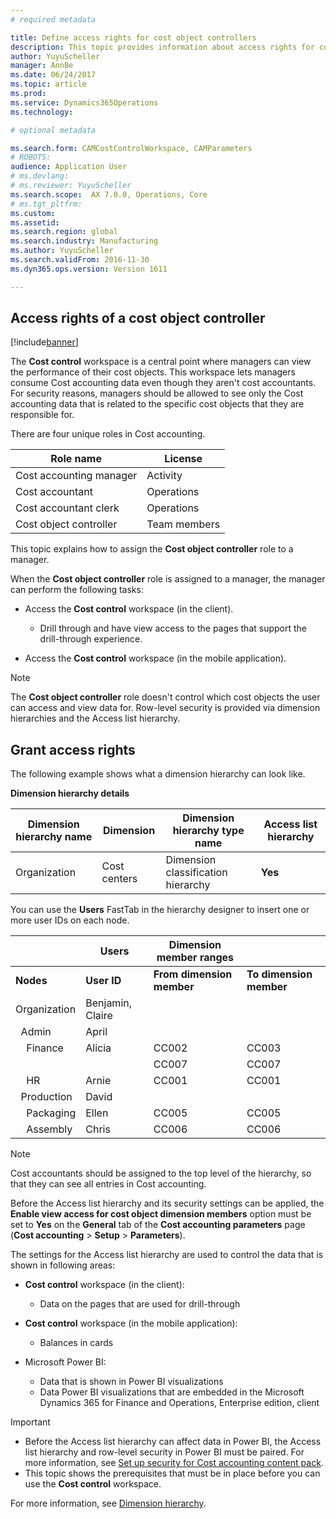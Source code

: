 ```yaml
---
# required metadata

title: Define access rights for cost object controllers
description: This topic provides information about access rights for cost object controllers. 
author: YuyuScheller
manager: AnnBe
ms.date: 06/24/2017
ms.topic: article
ms.prod: 
ms.service: Dynamics365Operations
ms.technology: 

# optional metadata

ms.search.form: CAMCostControlWorkspace, CAMParameters
# ROBOTS: 
audience: Application User
# ms.devlang: 
# ms.reviewer: YuyuScheller
ms.search.scope:  AX 7.0.0, Operations, Core
# ms.tgt_pltfrm: 
ms.custom: 
ms.assetid: 
ms.search.region: global
ms.search.industry: Manufacturing
ms.author: YuyuScheller
ms.search.validFrom: 2016-11-30
ms.dyn365.ops.version: Version 1611

---
```


## Access rights of a cost object controller

[!include[banner](../includes/banner.md)]

The **Cost control** workspace is a central point where managers can view the performance of their cost objects. This workspace lets managers consume Cost accounting data even though they aren't cost accountants. For security reasons, managers should be allowed to see only the Cost accounting data that is related to the specific cost objects that they are responsible for.

There are four unique roles in Cost accounting.

| Role name               | License      |
|-------------------------|--------------|
| Cost accounting manager | Activity     |
| Cost accountant         | Operations   |
| Cost accountant clerk   | Operations   |
| Cost object controller  | Team members |

This topic explains how to assign the **Cost object controller** role to a manager.

When the **Cost object controller** role is assigned to a manager, the manager can perform the following tasks:

- Access the **Cost control** workspace (in the client).

    - Drill through and have view access to the pages that support the drill-through experience.

- Access the **Cost control** workspace (in the mobile application).

> [!NOTE]
> The **Cost object controller** role doesn't control which cost objects the user can access and view data for. Row-level security is provided via dimension hierarchies and the Access list hierarchy.

## Grant access rights
The following example shows what a dimension hierarchy can look like.

**Dimension hierarchy details**

| Dimension hierarchy name | Dimension    | Dimension hierarchy type name      | Access list hierarchy |
|--------------------------|--------------|------------------------------------|-----------------------|
| Organization             | Cost centers | Dimension classification hierarchy | **Yes**               |

You can use the **Users** FastTab in the hierarchy designer to insert one or more user IDs on each node.

|                                   | Users            | Dimension member ranges   |                         |
|-----------------------------------|------------------|---------------------------|-------------------------|
| **Nodes**                         | **User ID**      | **From dimension member** | **To dimension member** |
| Organization                      | Benjamin, Claire |                           |                         |
| &nbsp;&nbsp;Admin                 | April            |                           |                         |
| &nbsp;&nbsp;&nbsp;&nbsp;Finance   | Alicia           | CC002                     | CC003                   |
|                                   |                  | CC007                     | CC007                   |
| &nbsp;&nbsp;&nbsp;&nbsp;HR        | Arnie            | CC001                     | CC001                   |
| &nbsp;&nbsp;Production            | David            |                           |                         |
| &nbsp;&nbsp;&nbsp;&nbsp;Packaging | Ellen            | CC005                     | CC005                   |
| &nbsp;&nbsp;&nbsp;&nbsp;Assembly  | Chris            | CC006                     | CC006                   |

> [!NOTE]
> Cost accountants should be assigned to the top level of the hierarchy, so that they can see all entries in Cost accounting.

Before the Access list hierarchy and its security settings can be applied, the **Enable view access for cost object dimension members** option must be set to **Yes** on the **General** tab of the **Cost accounting parameters** page (**Cost accounting** > **Setup** > **Parameters**).

The settings for the Access list hierarchy are used to control the data that is shown in following areas:

- **Cost control** workspace (in the client):

    - Data on the pages that are used for drill-through

- **Cost control** workspace (in the mobile application):

    - Balances in cards

- Microsoft Power BI:

    - Data that is shown in Power BI visualizations
    - Data Power BI visualizations that are embedded in the Microsoft Dynamics 365 for Finance and Operations, Enterprise edition, client

> [!IMPORTANT]
> - Before the Access list hierarchy can affect data in Power BI, the Access list hierarchy and row-level security in Power BI must be paired. For more information, see [Set up security for Cost accounting content pack](/dynamics365/operations/dev-itpro/analytics/setup-security-cost-accounting-content-pack).
> - This topic shows the prerequisites that must be in place before you can use the **Cost control** workspace.

For more information, see [Dimension hierarchy](dimension-hierarchy.md).

